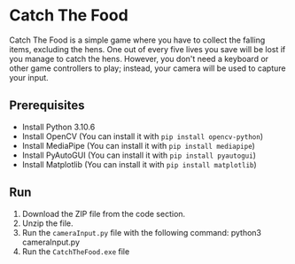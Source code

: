 # Catch The Food

Catch The Food is a simple game where you have to collect the falling items, excluding the hens. One out of every five lives you save will be lost if you manage to catch the hens. However, you don't need a keyboard or other game controllers to play; instead, your camera will be used to capture your input.

## Prerequisites

- Install Python 3.10.6
- Install OpenCV (You can install it with `pip install opencv-python`)
- Install MediaPipe (You can install it with `pip install mediapipe`)
- Install PyAutoGUI (You can install it with `pip install pyautogui`)
- Install Matplotlib (You can install it with `pip install matplotlib`)

## Run

1. Download the ZIP file from the code section.
2. Unzip the file.
3. Run the `cameraInput.py` file with the following command:
   python3 cameraInput.py
4. Run the `CatchTheFood.exe` file